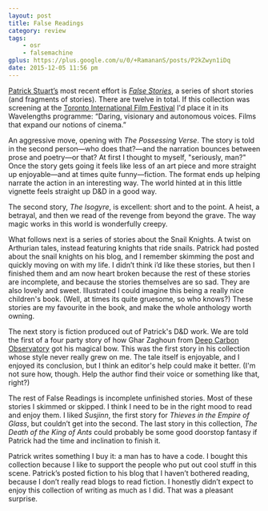 ```yaml
---
layout: post
title: False Readings
category: review
tags:
    - osr
    - falsemachine
gplus: https://plus.google.com/u/0/+RamananS/posts/P2kZwyn1iDq
date: 2015-12-05 11:56 pm
---
```



[Patrick Stuart’s][1] most recent effort is [*False Stories*][2], a series of short stories (and fragments of stories). There are twelve in total. If this collection was screening at the [Toronto International Film Festival][3] I'd place it in its Wavelengths programme: “Daring, visionary and autonomous voices. Films that expand our notions of cinema.”

An aggressive move, opening with *The Possessing Verse*. The story is told in the second person—who does that?—and the narration bounces between prose and poetry—or that? At first I thought to myself, "seriously, man?" Once the story gets going it feels like less of an art piece and more straight up enjoyable—and at times quite funny—fiction. The format ends up helping narrate the action in an interesting way. The world hinted at in this little vignette feels straight up D&D in a good way.

The second story, *The Isogyre*, is excellent: short and to the point. A heist, a betrayal, and then we read of the revenge from beyond the grave. The way magic works in this world is wonderfully creepy.

What follows next is a series of stories about the Snail Knights. A twist on Arthurian tales,  instead featuring knights that ride snails.  Patrick had posted about the snail knights on his blog, and I remember skimming the post and quickly moving on with my life. I didn’t think i’d like these stories, but then I finished them and am now heart broken because the rest of these stories are incomplete, and because the stories themselves are so sad. They are also lovely and sweet. Illustrated I could imagine this being a really nice children's book. (Well, at times its quite gruesome, so who knows?) These stories are my favourite in the book, and make the whole anthology worth owning.

The next story is fiction produced out of Patrick's D&D work. We are told the first of a four party story of how Ghar Zaghoun from [Deep Carbon Observatory][4] got his magical bow. This was the first story in his collection whose style never really grew on me. The tale itself is enjoyable, and I enjoyed its conclusion, but I think an editor's help could make it better. (I'm not sure how, though. Help the author find their voice or something like that, right?)

The rest of False Readings is incomplete unfinished stories. Most of these stories I skimmed or skipped. I think I need to be in the right mood to read and enjoy them. I liked _Susjinn_, the first story for *Thieves in the Empire of Glass*, but couldn’t get into the second. The last story in this collection, _The Death of the King of Ants_ could probably be some good doorstop fantasy if Patrick had the time and inclination to finish it.

Patrick writes something I buy it: a man has to have a code. I bought this collection because I like to support the people who put out cool stuff in this scene. Patrick’s posted fiction to his blog that I haven’t bothered reading, because I don’t really read blogs to read fiction. I honestly didn’t expect to enjoy this collection of writing as much as I did. That was a pleasant surprise.

[1]: http://falsemachine.blogspot.ca/
[2]: http://lostpages.storenvy.com/products/15170931-false-readings
[3]: http://tiff.net/festivals/festival15
[4]: /review/deep-carbon-observatory/